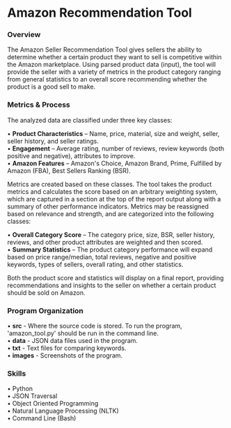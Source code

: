 <h1>Amazon Recommendation Tool</h1>

<h3>Overview</h3>

<p>The Amazon Seller Recommendation Tool gives sellers the ability to determine whether a certain product they want to sell is competitive within the Amazon marketplace.  Using parsed product data (input), the tool will provide the seller with a variety of metrics in the product category ranging from general statistics to an overall score recommending whether the product is a good sell to make.</p>

<h3>Metrics & Process</h3>

<p>The analyzed data are classified under three key classes:</p>
<p>•	<b>Product Characteristics</b> – Name, price, material, size and weight, seller, seller history, and seller ratings.<br>
•	<b>Engagement</b> – Average rating, number of reviews, review keywords (both positive and negative), attributes to improve.<br>
•	<b>Amazon Features</b> – Amazon's Choice, Amazon Brand, Prime, Fulfilled by Amazon (FBA), Best Sellers Ranking (BSR).</p>
<p>Metrics are created based on these classes.  The tool takes the product metrics and calculates the score based on an arbitrary weighting system, which are captured in a section at the top of the report output along with a summary of other performance indicators.  Metrics may be reassigned based on relevance and strength, and are categorized into the following classes:</p>

<p>•	<b>Overall Category Score</b> – The category price, size, BSR, seller history, reviews, and other product attributes are weighted and then scored.<br>
•	<b>Summary Statistics</b> – The product category performance will expand based on price range/median, total reviews, negative and positive keywords, types of sellers, overall rating, and other statistics.</p>

<p>Both the product score and statistics will display on a final report, providing recommendations and insights to the seller on whether a certain product should be sold on Amazon.</p>

<h3>Program Organization</h3>

<p>•	<b>src</b> - Where the source code is stored. To run the program, 'amazon_tool.py' should be run in the command line.<br>
•	<b>data</b> - JSON data files used in the program.<br>
•	<b>txt</b> - Text files for comparing keywords.<br>
•	<b>images</b> - Screenshots of the program.</p>


<h3>Skills</h3>

<p>•	Python<br>
•	JSON Traversal<br>
•	Object Oriented Programming<br>
•	Natural Language Processing (NLTK)<br>
•	Command Line (Bash)<p>
